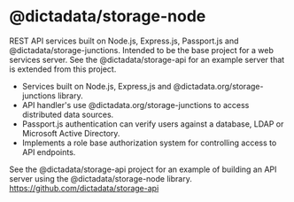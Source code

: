# @dictadata/storage-node

REST API services built on Node.js, Express.js, Passport.js and @dictadata/storage-junctions.
Intended to be the base project for a web services server.  See the @dictadata/storage-api for an example server that is extended from this project.

<ul>
  <li>Services built on Node.js, Express,js and @dictadata.org/storage-junctions library.</li>
  <li>API handler's use @dictadata.org/storage-junctions to access distributed data sources.</li>
  <li>Passport.js authentication can verify users against a database, LDAP or Microsoft Active Directory.</li>
  <li>Implements a role base authorization system for controlling access to API endpoints. </li>
</ul>

See the @dictadata/storage-api project for an example of building an API server using the @dictadata/storage-node library.  https://github.com/dictadata/storage-api
